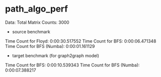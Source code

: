 # path_algo_perf

Data: Total Matrix Counts: 3000

- source benchmark

Time Count for Floyd:  0:00:30.517552
Time Count for BFS:  0:00:06.471348
Time Count for BFS (Numba):  0:00:01.161129

- target benchmark (for graph2graph model)

Time Count for BFS:  0:00:10.539343
Time Count for BFS (Numba):  0:00:07.388217
